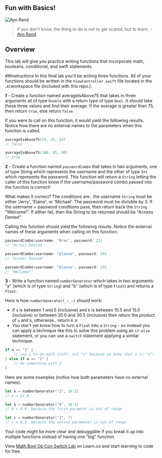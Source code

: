 ## Fun with Basics!

![Ayn Rand](http://i.imgur.com/PSrvvAf.jpg?1)
> If you don't know, the thing to do is not to get scared, but to learn. -[Ayn Rand](https://en.wikipedia.org/wiki/Ayn_Rand)

## Overview

This lab will give you practice writing functions that incorporate math, booleans, conditional, and swift statements. 

##Instructions
In this final lab you'll be writing three functions. All of your functions should be written in the `ViewController.swift` file located in the .xcworkspace file (included with this repo.).

**1** - Create a function named averageIsAbove75 that takes in three arguments all of type `Double` with a return type of type `Bool`. It should take these three values and find their average. If the average is greater than 75, then return `true`, else return `false`.

If you were to call on this function, it would yield the following results. Notice how there are no external names to the parameters when this function is called.

````Swift
averageIsAbove75(55, 25, 24)
// false

averageIsAbove75(100, 85, 90)
// true
````



**2** - Create a function named ````passwordCombo```` that takes in two arguments, one of type String which represents the username and the other of type ````Int```` which represents the password. This function will return a ````String```` letting the caller of this function know if the username/password combo passed into the function is correct!

What makes it correct? The conditions are.. the username ````String```` must be either 'Jerry', 'Elaine', or 'Michael'. The password must be divisible by 3. If the username + password conditions pass, then return back the ````String```` "Welcome!". If either fail, then the String to be returned should be "Access Denied"

Calling this function should yield the following results. Notice the external names of these arguments when calling on this function.

````Swift
passwordCombo(username: "Bran", password: 22)
// "Access Denied

passwordCombo(username: "Elaine", password: 20)
// "Access Denied"

passwordCombo(username: "Elaine", password: 33)
// "Welcome!"
````






**3** - Write a function named `numberGenerator` which takes in two arguments: "a" (which is of type ````String````) and "b" (which is of type ````Float````) and returns a ````Float````.  

Here is how `numberGenerator(_:_:)` should work:
*  if `a` is between 1 and 5 (inclusive)  and `b` is between 10.5 and 15.0 (inclusive) or between 20.0 and 30.5 (inclusive) then return the product of `a` and `b`, otherwise.. return `0.0`
* You don't yet know how to turn a `Float` into a `String` - so instead you can apply a technique like this to solve this problem using an `if-else` statement, or you can use a `switch` statement applying a similar technique.

```swift
if a == "1" { 
	// use 1 to do math stuff, not "1" because we know that a is "1"!
} else if a == "2" {
	// do something with 2
}
```

Here are some examples (notice how both parameters have no external names).

````Swift
let a = numberGenerator("2", 10.5)
// a = 21.0

let b = numberGenerator("9", 10.5)
// b = 0.0  because the first paramter is out of range

let c = numberGenerator("2", 7)
// c = 0.0  because the second parameter is out of range
````


Your code might be more clear and debuggable if you break it up into multiple functions instead of having one "big" function.



<p class='util--hide'>View <a href='https://learn.co/lessons/swift-mathBoolOpConSwitch-lab'>Math Bool Op Con Switch Lab</a> on Learn.co and start learning to code for free.</p>
